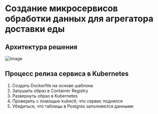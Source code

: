 # Создание микросервисов обработки данных для агрегатора доставки еды

## Архитектура решения
![Image](https://github.com/beslankumykov/portfolio/assets/87646293/b4b73ac2-e9f6-4391-a3be-9b7d1cfc7a75)

## Процесс релиза сервиса в Kubernetes
1. Создать Dockerfile на основе шаблона
2. Запушить образ в Container Registry
3. Развернуть образ в Kubernetes
4. Проверить с помощью kubectl, что сервис поднялся
5. Убедиться, что таблицы в Postgres заполняются данными
